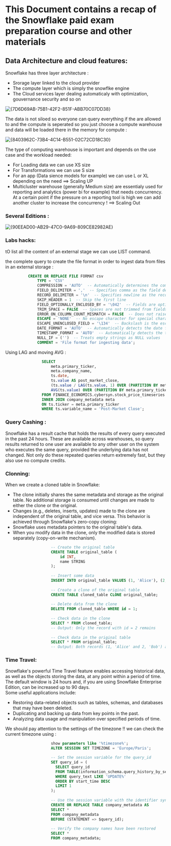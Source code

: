 # This Document contains a recap of the Snowflake paid exam preparation course and other materials

## Data Architecture and cloud features:
Snowflake has three layer architecture :  
- Srorage layer linked to the cloud provider
- The compute layer which is simply the snowflke engine
- The Cloud services layer dealing automaticaly with optimization, gouvernance security and so on

![{7D6D69AB-75B1-42F2-851F-ABB70C07DD38}](https://github.com/user-attachments/assets/7342a7db-7122-43ce-966b-d80bafeec179)  

The data is not siloed so everyone can query everything if the are allowed to and the compute is seperated so you just choose a compute warehouse and data will be loaded there in the memory for compute : 

![{8403962C-73B4-4C14-B551-02C72CD18C30}](https://github.com/user-attachments/assets/f820338e-ac2f-4f21-af09-342b29c4aa29)

The type of computing warehouse is important and depends on the use case and the workload needed:

- For Loading data we can use XS size
- For Transformations we can use S size
- For an app (Data sience models for example) we can use L or XL depending on the need ==> Scaling UP
- Multicluster warehouse (generally Medium size) are essentialy used for reporting and analytics (power bi for example) that needs concurrency. At a certain point if the pressure on a reporting tool is high we can add another cluster to increase the concurrency ! ==> Scaling Out

### Several Editions :

![{90EEAD00-AB29-47C0-9A69-809CE82982AE}](https://github.com/user-attachments/assets/b0dcd6c5-4d88-4eda-8103-f54a8465f3b7)  

### Labs hacks:

tO list all the content of an external stage we can use LIST command.

the complete query to create the file format in order to ingest data from files in an external storage : 

```SQL
          CREATE OR REPLACE FILE FORMAT csv
              TYPE = 'CSV'
              COMPRESSION = 'AUTO'  -- Automatically determines the compression of files
              FIELD_DELIMITER = ','  -- Specifies comma as the field delimiter
              RECORD_DELIMITER = '\n'  -- Specifies newline as the record delimiter
              SKIP_HEADER = 1  -- Skip the first line
              FIELD_OPTIONALLY_ENCLOSED_BY = '\042'  -- Fields are optionally enclosed by double quotes (ASCII code 34)
              TRIM_SPACE = FALSE  -- Spaces are not trimmed from fields
              ERROR_ON_COLUMN_COUNT_MISMATCH = FALSE  -- Does not raise an error if the number of fields in the data file varies
              ESCAPE = 'NONE'  -- No escape character for special character escaping
              ESCAPE_UNENCLOSED_FIELD = '\134'  -- Backslash is the escape character for unenclosed fields
              DATE_FORMAT = 'AUTO'  -- Automatically detects the date format
              TIMESTAMP_FORMAT = 'AUTO'  -- Automatically detects the timestamp format
              NULL_IF = ('')  -- Treats empty strings as NULL values
              COMMENT = 'File format for ingesting data';
```

Using LAG and moving AVG :

```SQL
                SELECT
                    meta.primary_ticker,
                    meta.company_name,
                    ts.date,
                    ts.value AS post_market_close,
                    (ts.value / LAG(ts.value, 1) OVER (PARTITION BY meta.primary_ticker ORDER BY ts.date))::DOUBLE AS daily_return,
                    AVG(ts.value) OVER (PARTITION BY meta.primary_ticker ORDER BY ts.date ROWS BETWEEN 4 PRECEDING AND CURRENT ROW) AS five_day_moving_avg_price
                FROM FINANCE_ECONOMICS.cybersyn.stock_price_timeseries ts
                INNER JOIN company_metadata meta
                ON ts.ticker = meta.primary_ticker
                WHERE ts.variable_name = 'Post-Market Close';
```

### Query Cashing :

Snowflake has a result cache that holds the results of every query executed in the past 24 hours. These are available across warehouses, so query results returned to one user are available to any other user on the system who executes the same query, provided the underlying data has not changed. Not only do these repeated queries return extremely fast, but they also use no compute credits.

### Clonning:

When we create a cloned table in Snowflake:
- The clone initially shares the same metadata and storage as the original table. No additional storage is consumed until changes are made to either the clone or the original.
- Changes (e.g., deletes, inserts, updates) made to the clone are independent of the original table, and vice versa.
This behavior is achieved through Snowflake's zero-copy cloning:
- Snowflake uses metadata pointers to the original table's data.
- When you modify data in the clone, only the modified data is stored separately (copy-on-write mechanism).

```SQL
                    -- Create the original table
                    CREATE TABLE original_table (
                        id INT,
                        name STRING
                    );
                    
                    -- Insert some data
                    INSERT INTO original_table VALUES (1, 'Alice'), (2, 'Bob');
                    
                    -- Create a clone of the original table
                    CREATE TABLE cloned_table CLONE original_table;
                    
                    -- Delete data from the clone
                    DELETE FROM cloned_table WHERE id = 1;
                    
                    -- Check data in the clone
                    SELECT * FROM cloned_table;
                    -- Output: Only the record with id = 2 remains
                    
                    -- Check data in the original table
                    SELECT * FROM original_table;
                    -- Output: Both records (1, 'Alice' and 2, 'Bob') are still present
```

### Time Travel:

Snowflake's powerful Time Travel feature enables accessing historical data, as well as the objects storing the data, at any point within a period of time. The default window is 24 hours and, if you are using Snowflake Enterprise Edition, can be increased up to 90 days.  
Some useful applications include:
- Restoring data-related objects such as tables, schemas, and databases that may have been deleted.
- Duplicating and backing up data from key points in the past.
- Analyzing data usage and manipulation over specified periods of time.

We should pay attention to the settings of the timezone !! we can check the current timezone using :

```SQL
                    show parameters like '%timezone%';
                    ALTER SESSION SET TIMEZONE = 'Europe/Paris';
```

```SQL
                    -- Set the session variable for the query_id
                    SET query_id = (
                      SELECT query_id
                      FROM TABLE(information_schema.query_history_by_session(result_limit=>5))
                      WHERE query_text LIKE 'UPDATE%'
                      ORDER BY start_time DESC
                      LIMIT 1
                    );
                    
                    -- Use the session variable with the identifier syntax (e.g., $query_id)
                    CREATE OR REPLACE TABLE company_metadata AS
                    SELECT *
                    FROM company_metadata
                    BEFORE (STATEMENT => $query_id);
                    
                    -- Verify the company names have been restored
                    SELECT *
                    FROM company_metadata;
```
